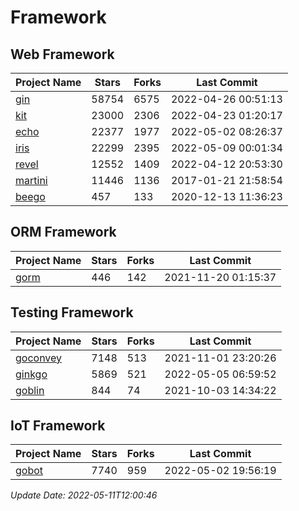 # Framework

## Web Framework
| Project Name | Stars | Forks | Last Commit |
| ------------ | ----- | ----- | ----------- |
| [gin](https://github.com/gin-gonic/gin) | 58754 | 6575 | 2022-04-26 00:51:13 |
| [kit](https://github.com/go-kit/kit) | 23000 | 2306 | 2022-04-23 01:20:17 |
| [echo](https://github.com/labstack/echo) | 22377 | 1977 | 2022-05-02 08:26:37 |
| [iris](https://github.com/kataras/iris) | 22299 | 2395 | 2022-05-09 00:01:34 |
| [revel](https://github.com/revel/revel) | 12552 | 1409 | 2022-04-12 20:53:30 |
| [martini](https://github.com/go-martini/martini) | 11446 | 1136 | 2017-01-21 21:58:54 |
| [beego](https://github.com/astaxie/beego) | 457 | 133 | 2020-12-13 11:36:23 |

## ORM Framework
| Project Name | Stars | Forks | Last Commit |
| ------------ | ----- | ----- | ----------- |
| [gorm](https://github.com/jinzhu/gorm) | 446 | 142 | 2021-11-20 01:15:37 |

## Testing Framework
| Project Name | Stars | Forks | Last Commit |
| ------------ | ----- | ----- | ----------- |
| [goconvey](https://github.com/smartystreets/goconvey) | 7148 | 513 | 2021-11-01 23:20:26 |
| [ginkgo](https://github.com/onsi/ginkgo) | 5869 | 521 | 2022-05-05 06:59:52 |
| [goblin](https://github.com/franela/goblin) | 844 | 74 | 2021-10-03 14:34:22 |

## IoT Framework
| Project Name | Stars | Forks | Last Commit |
| ------------ | ----- | ----- | ----------- |
| [gobot](https://github.com/hybridgroup/gobot) | 7740 | 959 | 2022-05-02 19:56:19 |

*Update Date: 2022-05-11T12:00:46*